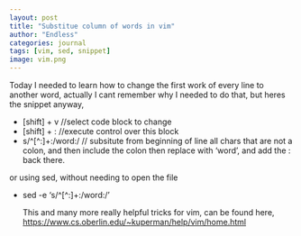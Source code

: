 ```yaml
---
layout: post
title: "Substitue column of words in vim"
author: "Endless"
categories: journal
tags: [vim, sed, snippet]
image: vim.png
---
```


Today I needed to learn how to change the first work of every line to another word, actually I cant remember why I needed to do that, but heres the snippet anyway, 

- [shift] + v //select code block to change
- [shift] + : //execute control over this block 
- s/^[^:]+:/word:/ // subsitute from beginning of line all chars that are not a colon, and then include the colon then replace with ‘word’, and add the : back there.

or using sed, without needing to open the file

- sed -e ‘s/^[^:]+:/word:/’ <filename here>
  
  This and many more really helpful tricks for vim, can be found here,
  https://www.cs.oberlin.edu/~kuperman/help/vim/home.html

